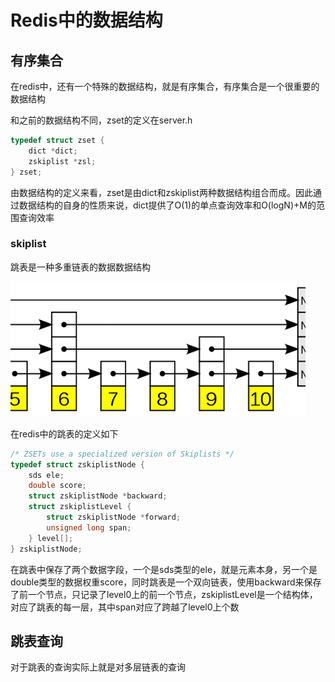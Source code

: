 # Redis中的数据结构
## 有序集合
在redis中，还有一个特殊的数据结构，就是有序集合，有序集合是一个很重要的数据结构

和之前的数据结构不同，zset的定义在server.h

```c
typedef struct zset {
    dict *dict;
    zskiplist *zsl;
} zset;
```

由数据结构的定义来看，zset是由dict和zskiplist两种数据结构组合而成。因此通过数据结构的自身的性质来说，dict提供了O(1)的单点查询效率和O(logN)+M的范围查询效率

### skiplist

跳表是一种多重链表的数据数据结构

![跳表](./static/skiplist.jpg "Magic Gardens")

在redis中的跳表的定义如下

```c
/* ZSETs use a specialized version of Skiplists */
typedef struct zskiplistNode {
    sds ele;
    double score;
    struct zskiplistNode *backward;
    struct zskiplistLevel {
        struct zskiplistNode *forward;
        unsigned long span;
    } level[];
} zskiplistNode;
```

在跳表中保存了两个数据字段，一个是sds类型的ele，就是元素本身，另一个是double类型的数据权重score，同时跳表是一个双向链表，使用backward来保存了前一个节点，只记录了level0上的前一个节点，zskiplistLevel是一个结构体，对应了跳表的每一层，其中span对应了跨越了level0上个数

## 跳表查询

对于跳表的查询实际上就是对多层链表的查询